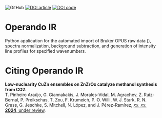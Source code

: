 ![GitHub](test)
[![DOI article](https://img.shields.io/badge/DOI-10.xxxx/xxxx-red)](https://dx.doi.org/10.xxxx/xxxx)
[![DOI code](https://img.shields.io/badge/DOI_Code-10.5281/zenodo.8070371-blue)](https://zenodo.org/badge/latestdoi/587696258)

# Operando IR
Python application for the automated import of Bruker OPUS raw data (), spectra normalization, background subtraction, and generation of intensity line profiles for specified wavenumbers.

# Citing Operando IR
**Low-nuclearity CuZn ensembles on ZnZrOx catalyze methanol synthesis from CO2**.  
T. Pinheiro Araújo, G. Giannakakis, J. Morales-Vidal, M. Agrachev, Z. Ruiz-Bernal, P. Preikschas, T. Zou, F. Krumeich, P. O. Willi, W. J. Stark, R. N. Grass, G. Jeschke, S. Mitchell, N. López, and J. Pérez-Ramírez, [_xx. xx._ **2024**, under review](https://dx.doi.org/10.1038/s42004-023-00948-9).

